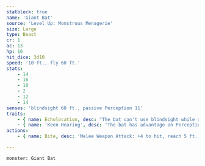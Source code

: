 ```yaml
---
statblock: true
name: 'Giant Bat'
source: 'Level Up: Monstrous Menagerie'
size: Large
type: Beast
cr: 1
ac: 13
hp: 16
hit_dice: 3d10
speed: '10 ft., fly 60 ft.'
stats:
    - 14
    - 16
    - 10
    - 2
    - 12
    - 14
senses: 'blindsight 60 ft., passive Perception 11'
traits:
    - { name: Echolocation, desc: "The bat can't use blindsight while deafened." }
    - { name: 'Keen Hearing', desc: 'The bat has advantage on Perception checks that rely on hearing.' }
actions:
    - { name: Bite, desc: 'Melee Weapon Attack: +4 to hit, reach 5 ft., one target. Hit: 5 (1d6+2) piercing damage.' }

---
```

```statblock
monster: Giant Bat
```
